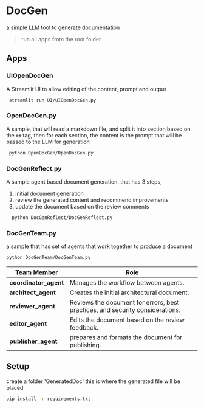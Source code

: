 # DocGen
a simple LLM tool to generate documentation

> run all apps from the root folder

## Apps
### UIOpenDocGen
A Streamlit UI to allow editing of the content, prompt and output

``` bash
 streamlit run UI/UIOpenDocGen.py    
```
### OpenDocGen.py

 A sample, that will read a markdown file, and split it into section based on the ``` ## ``` tag, then for each section, the content is the prompt that will be passed to the LLM for generation
 
``` bash
 python OpenDocGen/OpenDocGen.py   
 ```

### DocGenReflect.py

A sample agent based document generation. that has 3 steps,

1. initial document generation
1. review the generated content and recommend improvements
1. update the document based on the review comments


``` bash
  python DocGenReflect/DocGenReflect.py             
 ```
 
### DocGenTeam.py

a sample that has set of agents that work together to produce a document

``` bash
python DocGenTeam/DocGenTeam.py     
```

| **Team Member**        | **Role**            |
|------------------------|---------------------|
| **coordinator_agent**  | Manages the workflow between agents.      |
| **architect_agent**    | Creates the initial architectural document.      |
| **reviewer_agent**     | Reviews the document for errors, best practices, and security considerations.      |
|  **editor_agent**      | Edits the document based on the review feedback.      |
|  **publisher_agent**   | prepares and formats the document for publishing.      |

## Setup

create a folder 'GeneratedDoc' this is where the generated file will be placed

``` bash
pip install -r requirements.txt

```
